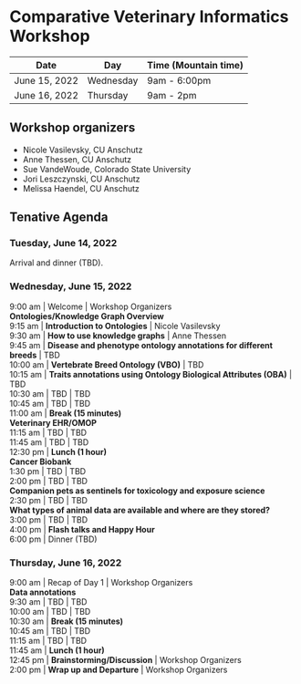 # Comparative Veterinary Informatics Workshop

Date | Day | Time (Mountain time) 
-- | -- | -- 
June 15, 2022 | Wednesday | 9am - 6:00pm
June 16, 2022 | Thursday | 9am - 2pm

## Workshop organizers
- Nicole Vasilevsky, CU Anschutz
- Anne Thessen, CU Anschutz
- Sue VandeWoude, Colorado State University
- Jori Leszczynski, CU Anschutz
- Melissa Haendel, CU Anschutz

## Tenative Agenda

### Tuesday, June 14, 2022

Arrival and dinner (TBD).

### Wednesday, June 15, 2022

9:00 am | Welcome | Workshop Organizers  
**Ontologies/Knowledge Graph Overview**  
9:15 am | **Introduction to Ontologies** | Nicole Vasilevsky   
9:30 am | **How to use knowledge graphs** | Anne Thessen  
9:45 am | **Disease and phenotype ontology annotations for different breeds**  | TBD  
10:00 am | **Vertebrate Breed Ontology (VBO)** | TBD  
10:15 am | **Traits annotations using Ontology Biological Attributes (OBA)** | TBD  
10:30 am | TBD | TBD  
10:45 am | TBD | TBD  
11:00 am |  **Break (15 minutes)**  
**Veterinary EHR/OMOP**   
11:15 am | TBD | TBD  
11:45 am | TBD | TBD  
12:30 pm | **Lunch (1 hour)**  
**Cancer Biobank**   
1:30 pm | TBD | TBD  
2:00 pm | TBD | TBD  
**Companion pets as sentinels for toxicology and exposure science**  
2:30 pm | TBD | TBD  
**What types of animal data are available and where are they stored?**  
3:00 pm | TBD | TBD  
4:00 pm | **Flash talks and Happy Hour**  
6:00 pm | Dinner (TBD)  

### Thursday, June 16, 2022
9:00 am | Recap of Day 1 | Workshop Organizers  
**Data annotations**  
9:30 am | TBD | TBD  
10:00 am | TBD | TBD  
10:30 am | **Break (15 minutes)**  
10:45 am | TBD | TBD  
11:15 am | TBD | TBD  
11:45 am | **Lunch (1 hour)**  
12:45 pm | **Brainstorming/Discussion** | Workshop Organizers  
2:00 pm | **Wrap up and Departure** | Workshop Organizers  
